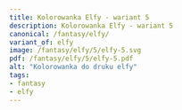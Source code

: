 ```yaml
---
title: Kolorowanka Elfy - wariant 5
description: Kolorowanka Elfy - wariant 5
canonical: /fantasy/elfy/
variant_of: elfy
image: /fantasy/elfy/5/elfy-5.svg
pdf: /fantasy/elfy/5/elfy-5.pdf
alt: "Kolorowanka do druku elfy"
tags:
- fantasy
- elfy
---
```

